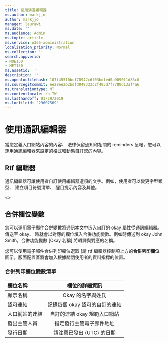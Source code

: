 ```yaml
---
title: 使用溝通編輯器
ms.author: markjjo
author: markjjo
manager: laurawi
ms.date: ''
ms.audience: Admin
ms.topic: article
ms.service: o365-administration
localization_priority: Normal
ms.collection: ''
search.appverid:
- MOE150
- MET150
ms.assetid: ''
description: ''
ms.openlocfilehash: 107f45510bcf70942c6f03bdfed0a9090f1d83c0
ms.sourcegitcommit: ee28ee2b2bdfd049333c2f495d7f7780d13af4a6
ms.translationtype: MT
ms.contentlocale: zh-TW
ms.lasthandoff: 01/29/2019
ms.locfileid: "29607569"
---
```

# <a name="using-the-communications-editor"></a>使用通訊編輯器
當您定義入口網站內容的內容、 法律保留通知和相關的 reminders 呈報，您可以運用通訊編輯器來設定的格式和動態自訂您的內容。

## <a name="rich-text-editor"></a>Rtf 編輯器 

通訊編輯器可讓使用者自訂使用編輯器選項的文字。例如，使用者可以變更字型類型、 建立項目符號清單、 醒目提示內容及其他。 

<<include screenshot>>

## <a name="merge-field-variables"></a>合併欄位變數

您可以運用電子郵件合併變數將通訊本文中嵌入自訂的 okay 屬性從通訊編輯器。傳送至 okay、 時就會以對應的欄位填入合併功能變數。例如時傳送到 okay John Smith，合併功能變數 [Okay 名稱] 將轉譯與對應的名稱。 

您可以使用電子郵件合併列印欄位選取 [請 rtf 編輯器控制項上方的**合併列印欄位**圖示。版面配置區將會加入根據關閉使用者的資料指標的位置。 

### <a name="list-of-merge-field-variables"></a>合併列印欄位變數清單
| 欄位名稱                  | 欄位的詳細資訊 | 
| :------------------- | :-------------------: |
| 顯示名稱  | Okay 的名字與姓氏 | 
| 認可連結                 | 記錄每個 okay 認可的自訂的連結                 |
| 入口網站的連結     | 自訂的連結 okay 規範入口網站                 |
| 發出主管人員                   | 指定發行主管電子郵件地址                   |
| 發行日期                   | 請注意已發出 (UTC) 的日期              |